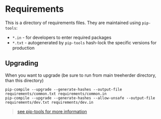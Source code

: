 
# Requirements

This is a directory of requirements files. They are maintained using `pip-tools`:

* `*.in` - for developers to enter required packages
* `*.txt` - autogenerated by `pip-tools` hash-lock the specific versions for production

## Upgrading

When you want to upgrade (be sure to run from main treeherder directory, than this directory)

    pip-compile --upgrade --generate-hashes --output-file requirements/common.txt requirements/common.in
    pip-compile --upgrade --generate-hashes --allow-unsafe --output-file requirements/dev.txt requirements/dev.in

> [see pip-tools for more information](https://pypi.org/project/pip-tools/)
